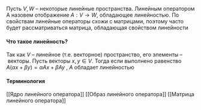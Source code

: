 Пусть $V, W$ – некоторые линейные пространства. 
Линейным оператором A назовем отображение $A: V \rightarrow W$, обладающее линейностью.
По свойствам линейные операторы схожи с матрицами, поэтому часто будет рассматриваться матрица, обладающая свойством линейности 
#### Что такое линейность?

Так как $V$ – линейное (т.е. векторное) пространство, его элементы – векторы. 
Пусть векторы $x, y \in V$. Тогда если выполнено равенство $A(\alpha x + \beta y) = \alpha Ax + \beta Ay$ , $A$ обладает линейностью


#### Терминология

[[Ядро линейного оператора]]
[[Образ линейного оператора]]
[[Матрица линейного оператора]]
